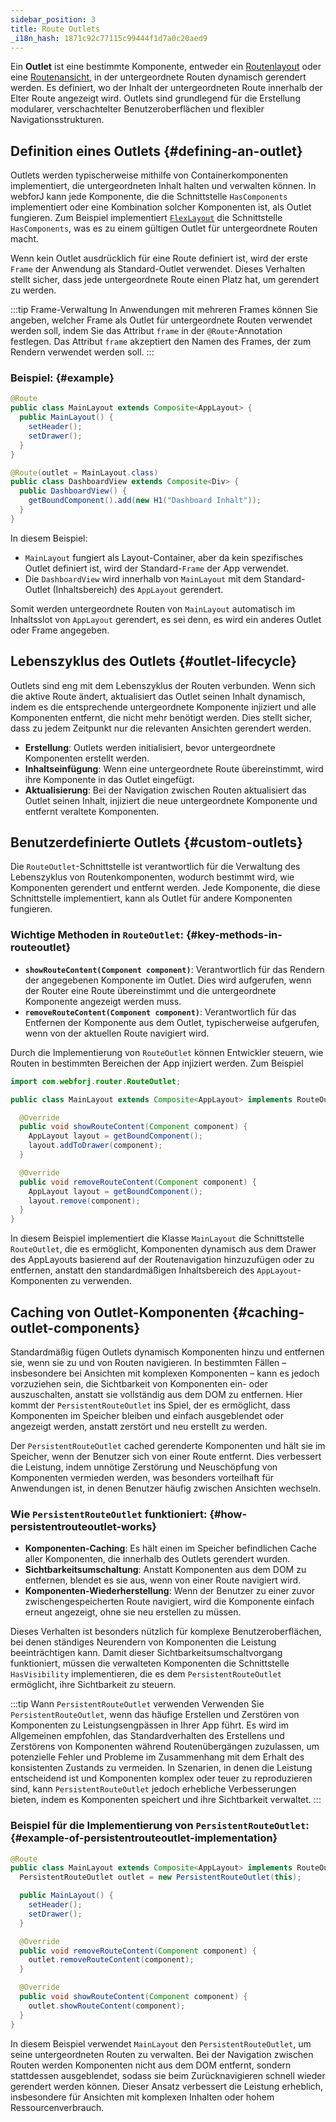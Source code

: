 ```yaml
---
sidebar_position: 3
title: Route Outlets
_i18n_hash: 1871c92c77115c99444f1d7a0c20aed9
---
```

Ein **Outlet** ist eine bestimmte Komponente, entweder ein [Routenlayout](./route-types#layout-routes) oder eine [Routenansicht](./route-types#view-routes), in der untergeordnete Routen dynamisch gerendert werden. Es definiert, wo der Inhalt der untergeordneten Route innerhalb der Elter Route angezeigt wird. Outlets sind grundlegend für die Erstellung modularer, verschachtelter Benutzeroberflächen und flexibler Navigationsstrukturen.

## Definition eines Outlets {#defining-an-outlet}

Outlets werden typischerweise mithilfe von Containerkomponenten implementiert, die untergeordneten Inhalt halten und verwalten können. In webforJ kann jede Komponente, die die Schnittstelle `HasComponents` implementiert oder eine Kombination solcher Komponenten ist, als Outlet fungieren. Zum Beispiel implementiert [`FlexLayout`](../../components/flex-layout) die Schnittstelle `HasComponents`, was es zu einem gültigen Outlet für untergeordnete Routen macht.

Wenn kein Outlet ausdrücklich für eine Route definiert ist, wird der erste `Frame` der Anwendung als Standard-Outlet verwendet. Dieses Verhalten stellt sicher, dass jede untergeordnete Route einen Platz hat, um gerendert zu werden.

:::tip Frame-Verwaltung
In Anwendungen mit mehreren Frames können Sie angeben, welcher Frame als Outlet für untergeordnete Routen verwendet werden soll, indem Sie das Attribut `frame` in der `@Route`-Annotation festlegen. Das Attribut `frame` akzeptiert den Namen des Frames, der zum Rendern verwendet werden soll.
:::

### Beispiel: {#example}

```java
@Route
public class MainLayout extends Composite<AppLayout> {
  public MainLayout() {
    setHeader();
    setDrawer();
  }
}

@Route(outlet = MainLayout.class)
public class DashboardView extends Composite<Div> {
  public DashboardView() {
    getBoundComponent().add(new H1("Dashboard Inhalt"));
  }
}
```

In diesem Beispiel:

- `MainLayout` fungiert als Layout-Container, aber da kein spezifisches Outlet definiert ist, wird der Standard-`Frame` der App verwendet.
- Die `DashboardView` wird innerhalb von `MainLayout` mit dem Standard-Outlet (Inhaltsbereich) des `AppLayout` gerendert.

Somit werden untergeordnete Routen von `MainLayout` automatisch im Inhaltsslot von `AppLayout` gerendert, es sei denn, es wird ein anderes Outlet oder Frame angegeben.

## Lebenszyklus des Outlets {#outlet-lifecycle}

Outlets sind eng mit dem Lebenszyklus der Routen verbunden. Wenn sich die aktive Route ändert, aktualisiert das Outlet seinen Inhalt dynamisch, indem es die entsprechende untergeordnete Komponente injiziert und alle Komponenten entfernt, die nicht mehr benötigt werden. Dies stellt sicher, dass zu jedem Zeitpunkt nur die relevanten Ansichten gerendert werden.

- **Erstellung**: Outlets werden initialisiert, bevor untergeordnete Komponenten erstellt werden.
- **Inhaltseinfügung**: Wenn eine untergeordnete Route übereinstimmt, wird ihre Komponente in das Outlet eingefügt.
- **Aktualisierung**: Bei der Navigation zwischen Routen aktualisiert das Outlet seinen Inhalt, injiziert die neue untergeordnete Komponente und entfernt veraltete Komponenten.

## Benutzerdefinierte Outlets {#custom-outlets}

Die `RouteOutlet`-Schnittstelle ist verantwortlich für die Verwaltung des Lebenszyklus von Routenkomponenten, wodurch bestimmt wird, wie Komponenten gerendert und entfernt werden. Jede Komponente, die diese Schnittstelle implementiert, kann als Outlet für andere Komponenten fungieren.

### Wichtige Methoden in `RouteOutlet`: {#key-methods-in-routeoutlet}

- **`showRouteContent(Component component)`**: Verantwortlich für das Rendern der angegebenen Komponente im Outlet. Dies wird aufgerufen, wenn der Router eine Route übereinstimmt und die untergeordnete Komponente angezeigt werden muss.
- **`removeRouteContent(Component component)`**: Verantwortlich für das Entfernen der Komponente aus dem Outlet, typischerweise aufgerufen, wenn von der aktuellen Route navigiert wird.

Durch die Implementierung von `RouteOutlet` können Entwickler steuern, wie Routen in bestimmten Bereichen der App injiziert werden. Zum Beispiel

```java
import com.webforj.router.RouteOutlet;

public class MainLayout extends Composite<AppLayout> implements RouteOutlet {

  @Override
  public void showRouteContent(Component component) {
    AppLayout layout = getBoundComponent();
    layout.addToDrawer(component);
  }

  @Override
  public void removeRouteContent(Component component) {
    AppLayout layout = getBoundComponent();
    layout.remove(component);
  }
}
```

In diesem Beispiel implementiert die Klasse `MainLayout` die Schnittstelle `RouteOutlet`, die es ermöglicht, Komponenten dynamisch aus dem Drawer des AppLayouts basierend auf der Routenavigation hinzuzufügen oder zu entfernen, anstatt den standardmäßigen Inhaltsbereich des `AppLayout`-Komponenten zu verwenden.

## Caching von Outlet-Komponenten {#caching-outlet-components}

Standardmäßig fügen Outlets dynamisch Komponenten hinzu und entfernen sie, wenn sie zu und von Routen navigieren. In bestimmten Fällen – insbesondere bei Ansichten mit komplexen Komponenten – kann es jedoch vorzuziehen sein, die Sichtbarkeit von Komponenten ein- oder auszuschalten, anstatt sie vollständig aus dem DOM zu entfernen. Hier kommt der `PersistentRouteOutlet` ins Spiel, der es ermöglicht, dass Komponenten im Speicher bleiben und einfach ausgeblendet oder angezeigt werden, anstatt zerstört und neu erstellt zu werden.

Der `PersistentRouteOutlet` cached gerenderte Komponenten und hält sie im Speicher, wenn der Benutzer sich von einer Route entfernt. Dies verbessert die Leistung, indem unnötige Zerstörung und Neuschöpfung von Komponenten vermieden werden, was besonders vorteilhaft für Anwendungen ist, in denen Benutzer häufig zwischen Ansichten wechseln.

### Wie `PersistentRouteOutlet` funktioniert: {#how-persistentrouteoutlet-works}

- **Komponenten-Caching**: Es hält einen im Speicher befindlichen Cache aller Komponenten, die innerhalb des Outlets gerendert wurden.
- **Sichtbarkeitsumschaltung**: Anstatt Komponenten aus dem DOM zu entfernen, blendet es sie aus, wenn von einer Route navigiert wird.
- **Komponenten-Wiederherstellung**: Wenn der Benutzer zu einer zuvor zwischengespeicherten Route navigiert, wird die Komponente einfach erneut angezeigt, ohne sie neu erstellen zu müssen.

Dieses Verhalten ist besonders nützlich für komplexe Benutzeroberflächen, bei denen ständiges Neurendern von Komponenten die Leistung beeinträchtigen kann. Damit dieser Sichtbarkeitsumschaltvorgang funktioniert, müssen die verwalteten Komponenten die Schnittstelle `HasVisibility` implementieren, die es dem `PersistentRouteOutlet` ermöglicht, ihre Sichtbarkeit zu steuern.

:::tip Wann `PersistentRouteOutlet` verwenden
Verwenden Sie `PersistentRouteOutlet`, wenn das häufige Erstellen und Zerstören von Komponenten zu Leistungsengpässen in Ihrer App führt. Es wird im Allgemeinen empfohlen, das Standardverhalten des Erstellens und Zerstörens von Komponenten während Routenübergängen zuzulassen, um potenzielle Fehler und Probleme im Zusammenhang mit dem Erhalt des konsistenten Zustands zu vermeiden. In Szenarien, in denen die Leistung entscheidend ist und Komponenten komplex oder teuer zu reproduzieren sind, kann `PersistentRouteOutlet` jedoch erhebliche Verbesserungen bieten, indem es Komponenten speichert und ihre Sichtbarkeit verwaltet.
:::

### Beispiel für die Implementierung von `PersistentRouteOutlet`: {#example-of-persistentrouteoutlet-implementation}

```java
@Route
public class MainLayout extends Composite<AppLayout> implements RouteOutlet {
  PersistentRouteOutlet outlet = new PersistentRouteOutlet(this);

  public MainLayout() {
    setHeader();
    setDrawer();
  }

  @Override
  public void removeRouteContent(Component component) {
    outlet.removeRouteContent(component);
  }

  @Override
  public void showRouteContent(Component component) {
    outlet.showRouteContent(component);
  }
}
```

In diesem Beispiel verwendet `MainLayout` den `PersistentRouteOutlet`, um seine untergeordneten Routen zu verwalten. Bei der Navigation zwischen Routen werden Komponenten nicht aus dem DOM entfernt, sondern stattdessen ausgeblendet, sodass sie beim Zurücknavigieren schnell wieder gerendert werden können. Dieser Ansatz verbessert die Leistung erheblich, insbesondere für Ansichten mit komplexen Inhalten oder hohem Ressourcenverbrauch.
